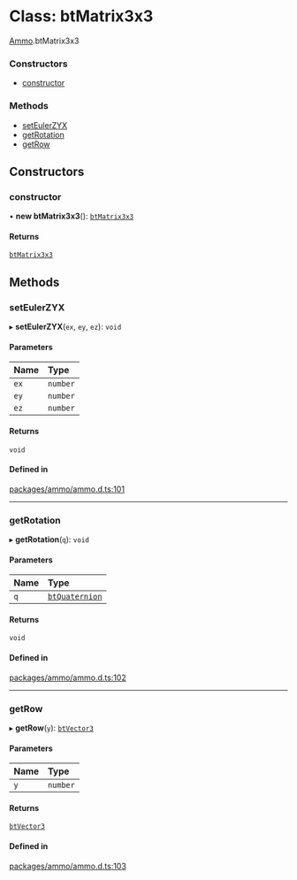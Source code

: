 # Class: btMatrix3x3

[Ammo](../modules/Ammo.md).btMatrix3x3

### Constructors

- [constructor](Ammo.btMatrix3x3.md#constructor)

### Methods

- [setEulerZYX](Ammo.btMatrix3x3.md#seteulerzyx)
- [getRotation](Ammo.btMatrix3x3.md#getrotation)
- [getRow](Ammo.btMatrix3x3.md#getrow)

## Constructors

### constructor

• **new btMatrix3x3**(): [`btMatrix3x3`](Ammo.btMatrix3x3.md)

#### Returns

[`btMatrix3x3`](Ammo.btMatrix3x3.md)

## Methods

### setEulerZYX

▸ **setEulerZYX**(`ex`, `ey`, `ez`): `void`

#### Parameters

| Name | Type |
| :------ | :------ |
| `ex` | `number` |
| `ey` | `number` |
| `ez` | `number` |

#### Returns

`void`

#### Defined in

[packages/ammo/ammo.d.ts:101](https://github.com/Orillusion/orillusion/blob/main/packages/ammo/ammo.d.ts#L101)

___

### getRotation

▸ **getRotation**(`q`): `void`

#### Parameters

| Name | Type |
| :------ | :------ |
| `q` | [`btQuaternion`](Ammo.btQuaternion.md) |

#### Returns

`void`

#### Defined in

[packages/ammo/ammo.d.ts:102](https://github.com/Orillusion/orillusion/blob/main/packages/ammo/ammo.d.ts#L102)

___

### getRow

▸ **getRow**(`y`): [`btVector3`](Ammo.btVector3.md)

#### Parameters

| Name | Type |
| :------ | :------ |
| `y` | `number` |

#### Returns

[`btVector3`](Ammo.btVector3.md)

#### Defined in

[packages/ammo/ammo.d.ts:103](https://github.com/Orillusion/orillusion/blob/main/packages/ammo/ammo.d.ts#L103)
